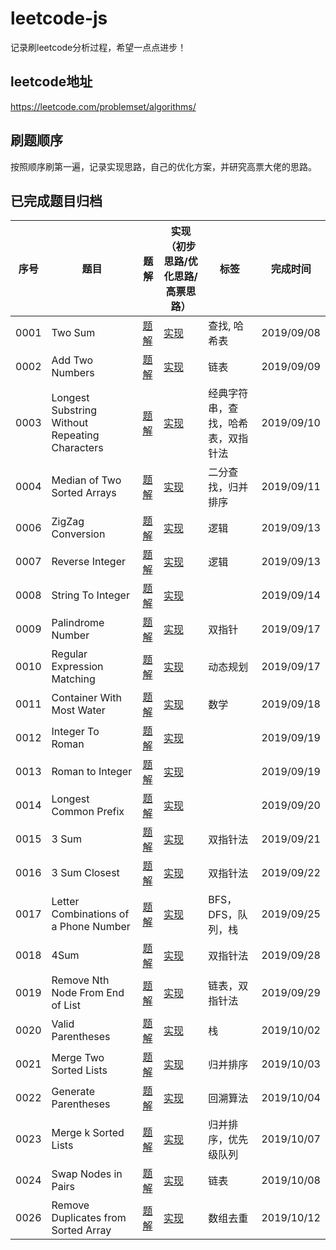 # leetcode-js
记录刷leetcode分析过程，希望一点点进步！
## leetcode地址
https://leetcode.com/problemset/algorithms/

## 刷题顺序
按照顺序刷第一遍，记录实现思路，自己的优化方案，并研究高票大佬的思路。

## 已完成题目归档
序号 | 题目 | 题解 | 实现（初步思路/优化思路/高票思路） | 标签 | 完成时间
-|-|-|-|-|-
0001 | Two Sum | [题解](https://gitee.com/ccharlotte/leetcode-js/blob/master/analysis/0001TwoSum.md) | [实现](https://gitee.com/ccharlotte/leetcode-js/blob/master/src/0001TwoSum.js) | 查找, 哈希表 | 2019/09/08
0002 | Add Two Numbers | [题解](https://gitee.com/ccharlotte/leetcode-js/blob/master/analysis/0002AddTwoNumbers.md) | [实现](https://gitee.com/ccharlotte/leetcode-js/blob/master/src/0002AddTwoNumbers.js) | 链表 | 2019/09/09   
0003 |  Longest Substring Without Repeating Characters | [题解](https://gitee.com/ccharlotte/leetcode-js/blob/master/analysis/0003LongestSubString.md) | [实现](https://gitee.com/ccharlotte/leetcode-js/blob/master/src/0003LongestSubString.js) | 经典字符串，查找，哈希表，双指针法 | 2019/09/10
0004 | Median of Two Sorted Arrays | [题解](https://gitee.com/ccharlotte/leetcode-js/blob/master/analysis/0004MedianofTwoSortedArray.md) | [实现](https://gitee.com/ccharlotte/leetcode-js/blob/master/src/0004MedianofTwoSortedArray.js) | 二分查找，归并排序 | 2019/09/11
0006 | ZigZag Conversion | [题解](https://gitee.com/ccharlotte/leetcode-js/blob/master/analysis/0006ZigZagConversion.md) | [实现](https://gitee.com/ccharlotte/leetcode-js/blob/master/src/0006ZigZagConversion.js) | 逻辑 | 2019/09/13
0007 | Reverse Integer | [题解](https://gitee.com/ccharlotte/leetcode-js/blob/master/analysis/0007ReverseInteger.md) | [实现](https://gitee.com/ccharlotte/leetcode-js/blob/master/src/0007ReverseInteger.js) | 逻辑 | 2019/09/13
0008 | String To Integer| [题解](https://gitee.com/ccharlotte/leetcode-js/blob/master/analysis/0008StringToInteger.md) | [实现](https://gitee.com/ccharlotte/leetcode-js/blob/master/src/0008StringToInteger.js) | | 2019/09/14
0009 | Palindrome Number | [题解](https://gitee.com/ccharlotte/leetcode-js/blob/master/analysis/0009PalindromeNumber.md) | [实现](https://gitee.com/ccharlotte/leetcode-js/blob/master/src/0009PalindromeNumber.js) | 双指针 | 2019/09/17
0010 | Regular Expression Matching | [题解](https://gitee.com/ccharlotte/leetcode-js/blob/master/analysis/0010RegularExpressionMatching.md) | [实现](https://gitee.com/ccharlotte/leetcode-js/blob/master/src/0010RegularExpressionMatching.js) | 动态规划 | 2019/09/17
0011 | Container With Most Water | [题解](https://gitee.com/ccharlotte/leetcode-js/blob/master/analysis/0011ContainerWithMostWater.md) | [实现](https://gitee.com/ccharlotte/leetcode-js/blob/master/src/0011ContainerWithMostWater.js) | 数学 | 2019/09/18
0012 | Integer To Roman | [题解](https://gitee.com/ccharlotte/leetcode-js/blob/master/analysis/0012IntegerToRoman.md) | [实现](https://gitee.com/ccharlotte/leetcode-js/blob/master/src/0012IntegerToRoman.js) | | 2019/09/19
0013 | Roman to Integer | [题解](https://gitee.com/ccharlotte/leetcode-js/blob/master/analysis/0013RomanToInteger.md) | [实现](https://gitee.com/ccharlotte/leetcode-js/blob/master/src/0013RomanToInteger.js) | | 2019/09/19
0014 | Longest Common Prefix | [题解](https://gitee.com/ccharlotte/leetcode-js/blob/master/analysis/0014LongestCommonPrefix.md) | [实现](https://gitee.com/ccharlotte/leetcode-js/blob/master/src/0014LongestCommonPrefix.js) | | 2019/09/20
0015 | 3 Sum | [题解](https://gitee.com/ccharlotte/leetcode-js/blob/master/analysis/0015ThreeSum.md) | [实现](https://gitee.com/ccharlotte/leetcode-js/blob/master/src/0015ThreeSum.js) | 双指针法 | 2019/09/21
0016 | 3 Sum Closest | [题解](https://gitee.com/ccharlotte/leetcode-js/blob/master/analysis/0016ThreeSumClosest.md) | [实现](https://gitee.com/ccharlotte/leetcode-js/blob/master/src/0016ThreeSumClosest.js) | 双指针法 | 2019/09/22
0017 | Letter Combinations of a Phone Number | [题解](https://gitee.com/ccharlotte/leetcode-js/blob/master/analysis/0017LetterCombinationsOfPhoneNumber.md) | [实现](https://gitee.com/ccharlotte/leetcode-js/blob/master/src/0017LetterCombinationsOfPhoneNumber.js) | BFS，DFS，队列，栈 | 2019/09/25
0018 | 4Sum | [题解](https://gitee.com/ccharlotte/leetcode-js/blob/master/analysis/0018FourSum.md) | [实现](https://gitee.com/ccharlotte/leetcode-js/blob/master/src/0018FourSum.js) | 双指针法 | 2019/09/28
0019 | Remove Nth Node From End of List | [题解](https://gitee.com/ccharlotte/leetcode-js/blob/master/analysis/0019RemoveNthNodeFromEndOfList.md) | [实现](https://gitee.com/ccharlotte/leetcode-js/blob/master/src/0019RemoveNthNodeFromEndOfList.js) | 链表，双指针法 | 2019/09/29
0020 | Valid Parentheses | [题解](https://gitee.com/ccharlotte/leetcode-js/blob/master/analysis/0020ValidParentheses.md) | [实现](https://gitee.com/ccharlotte/leetcode-js/blob/master/src/0020ValidParentheses.js) | 栈 | 2019/10/02
0021 | Merge Two Sorted Lists | [题解](https://gitee.com/ccharlotte/leetcode-js/blob/master/analysis/0021MergeTwoSortedLists.md) | [实现](https://gitee.com/ccharlotte/leetcode-js/blob/master/src/0021MergeTwoSortedLists.js) | 归并排序 | 2019/10/03
0022 | Generate Parentheses | [题解](https://gitee.com/ccharlotte/leetcode-js/blob/master/analysis/0022GenerateParentheses.md) | [实现](https://gitee.com/ccharlotte/leetcode-js/blob/master/src/0022GenerateParentheses.js) | 回溯算法 | 2019/10/04
0023 | Merge k Sorted Lists | [题解](https://gitee.com/ccharlotte/leetcode-js/blob/master/analysis/0023MergeKSortedLists.md) | [实现](https://gitee.com/ccharlotte/leetcode-js/blob/master/src/0023MergeKSortedLists.js) | 归并排序，优先级队列 | 2019/10/07
0024 | Swap Nodes in Pairs | [题解](https://gitee.com/ccharlotte/leetcode-js/blob/master/analysis/0024SwapNodesInPairs.md) | [实现](https://gitee.com/ccharlotte/leetcode-js/blob/master/src/0024SwapNodesInPairs.js) | 链表 | 2019/10/08
0026 | Remove Duplicates from Sorted Array | [题解](https://gitee.com/ccharlotte/leetcode-js/blob/master/analysis/0026RemoveDuplicatesFromSortedArray.md) | [实现](https://gitee.com/ccharlotte/leetcode-js/blob/master/src/0026RemoveDuplicatesFromSortedArray.js) | 数组去重 | 2019/10/12
